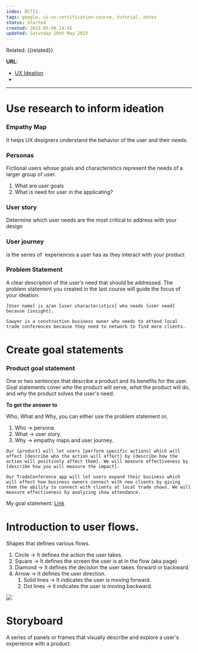 ```yaml
---
index: BC711
tags: google, ui-ux-certification-course, tutorial, notes
status: Started
created: 2023-05-06 14:45
updated: Saturday 20th May 2023
---
```

Related: {{related}}

**URL**: 
- [UX Ideation](https://www.nngroup.com/articles/ux-ideation/)
- 

---

# Use research to inform ideation

### Empathy Map 
It helps UX designers understand the behavior of the user and their needs.

### Personas
Fictional users whose goals and characteristics represent the needs of a larger group of user.

1. What are user goals
2. What is need for user in the applicating? 

### User story
Determine which user needs are the most critical to address with your design

### User journey
is the series of  experiences a user has as they interact with your product

### Problem Statement
A clear description of the user’s need that should be addressed. The problem statement you created in the last course will guide the focus of your ideation. 
```ad-hint
[User name] is a/an [user characteristics] who needs [user need] because [insight].
```

```ad-example
Sawyer is a construction business owner who needs to attend local trade conferences because they need to network to find more clients. 
```

# Create goal statements

### Product goal statement
One or two sentences that describe a product and its benefits for the user. Goal statements cover *who* the product will serve, *what* the product will do, and *why* the product solves the user's need. 


**To get the answer to**

Who, What and Why, you can either use the problem statement or, 

1. Who -> persona. 
2. What -> user story. 
3. Why -> empathy maps and user journey. 

```ad-hint
Our [product] will let users [perform specific actions] which will affect [describe who the action will affect] by [describe how the action will positively affect them]. We will measure effectiveness by [describe how you will measure the impact].
```
```ad-example
Our TradeConference app will let users expand their business which will affect how business owners connect with new clients by giving them the ability to connect with clients at local trade shows. We will measure effectiveness by analyzing show attendance.
```

My goal statement: [Link](https://docs.google.com/presentation/d/1yQ5UkV5yzl67kF0xVrvbH3uXO5DO1V3VMV--uQgqnUw/edit#slide=id.g247ec047e9d_0_0)

# Introduction to user flows.

Shapes that defines various flows. 
1. Circle -> It defines the action the user takes. 
2. Square -> It defines the screen the user is at in the flow (aka page)
3. Diamond -> It defines the decision the user takes. forward or backward.
4. Arrow -> It defines the user direction. 
	1. Solid lines -> It indicates the user is moving forward.
	2. Dot lines -> it indicates the user is moving backward.

![](https://i.imgur.com/p1y2wRT.png)

# Storyboard

A series of panels or frames that visually describe and explore a user's experience with a product.
